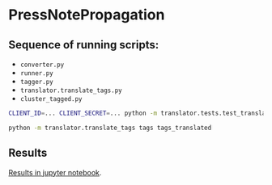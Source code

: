 # PressNotePropagation

## Sequence of running scripts:

* `converter.py`
* `runner.py`
* `tagger.py`
* `translator.translate_tags.py`
* `cluster_tagged.py`

```Bash
CLIENT_ID=... CLIENT_SECRET=... python -m translator.tests.test_translate_tags
```

```Bash
python -m translator.translate_tags tags tags_translated
````

## Results

[Results in jupyter notebook](jupyter/press%20notes.ipynb).
